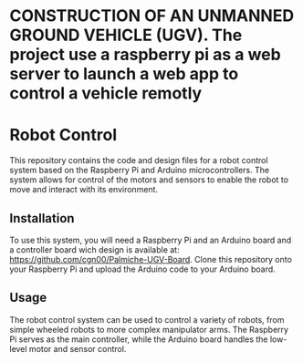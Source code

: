 # CONSTRUCTION OF AN UNMANNED GROUND VEHICLE (UGV). The project use a raspberry pi as a web server to launch a web app to control a vehicle remotly
# Robot Control

This repository contains the code and design files for a robot control system based on the Raspberry Pi and Arduino microcontrollers. The system allows for control of the motors and sensors to enable the robot to move and interact with its environment.

## Installation

To use this system, you will need a Raspberry Pi and an Arduino board and a controller board wich design is available at: https://github.com/cgn00/Palmiche-UGV-Board. Clone this repository onto your Raspberry Pi and upload the Arduino code to your Arduino board.

## Usage

The robot control system can be used to control a variety of robots, from simple wheeled robots to more complex manipulator arms. The Raspberry Pi serves as the main controller, while the Arduino board handles the low-level motor and sensor control.


